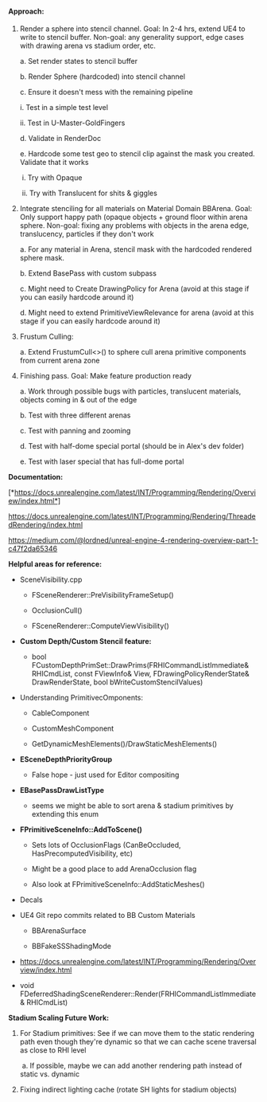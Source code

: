 #### **Approach:**

1.  Render a sphere into stencil channel. Goal: In 2-4 hrs, extend UE4 to write to stencil buffer. Non-goal: any generality support, edge cases with drawing arena vs stadium order, etc.

    a. Set render states to stencil buffer

    b. Render Sphere (hardcoded) into stencil channel

    c. Ensure it doesn't mess with the remaining pipeline

    i. Test in a simple test level

    ii. Test in U-Master-GoldFingers


    d. Validate in RenderDoc

    e. Hardcode some test geo to stencil clip against the mask you created. Validate that it works

    ​	i. Try with Opaque

    ​	ii. Try with Translucent for shits & giggles

2. Integrate stenciling for all materials on Material Domain BBArena. Goal: Only support happy path (opaque objects + ground floor within arena sphere. Non-goal: fixing any problems with objects in the arena edge, translucency, particles if they don't work

   a. For any material in Arena, stencil mask with the hardcoded rendered sphere mask.

   b. Extend BasePass with custom subpass

   c. Might need to Create DrawingPolicy for Arena (avoid at this stage if you can easily hardcode around it)

   d. Might need to extend PrimitiveViewRelevance for arena (avoid at this stage if you can easily hardcode around it)

3) Frustum Culling:

   a. Extend FrustumCull&lt;&gt;() to sphere cull arena primitive components from current arena zone

4. Finishing pass. Goal: Make feature production ready

   a. Work through possible bugs with particles, translucent materials, objects coming in & out of the edge

   b. Test with three different arenas

   c. Test with panning and zooming

   d. Test with half-dome special portal (should be in Alex's dev folder)

   e. Test with laser special that has full-dome portal

**Documentation:**

[*https://docs.unrealengine.com/latest/INT/Programming/Rendering/Overview/index.html*]

<https://docs.unrealengine.com/latest/INT/Programming/Rendering/ThreadedRendering/index.html>

<https://medium.com/@lordned/unreal-engine-4-rendering-overview-part-1-c47f2da65346>

**Helpful areas for reference:**

- SceneVisibility.cpp

  - FSceneRenderer::PreVisibilityFrameSetup()

  - OcclusionCull()

  - FSceneRenderer::ComputeViewVisibility()

- **Custom Depth/Custom Stencil feature:**

  - bool FCustomDepthPrimSet::DrawPrims(FRHICommandListImmediate& RHICmdList, const FViewInfo& View, FDrawingPolicyRenderState& DrawRenderState, bool bWriteCustomStencilValues)

- Understanding PrimitivecOmponents:

  - CableComponent

  - CustomMeshComponent

  - GetDynamicMeshElements()/DrawStaticMeshElements()

- **ESceneDepthPriorityGroup**

  - False hope - just used for Editor compositing

- **EBasePassDrawListType**

  - seems we might be able to sort arena & stadium primitives by extending this enum

- **FPrimitiveSceneInfo::AddToScene()**

  - Sets lots of OcclusionFlags (CanBeOccluded, HasPrecomputedVisibility, etc)

  - Might be a good place to add ArenaOcclusion flag

  - Also look at FPrimitiveSceneInfo::AddStaticMeshes()

- Decals

- UE4 Git repo commits related to BB Custom Materials

  - BBArenaSurface

  - BBFakeSSShadingMode

- <https://docs.unrealengine.com/latest/INT/Programming/Rendering/Overview/index.html>

- void FDeferredShadingSceneRenderer::Render(FRHICommandListImmediate& RHICmdList)

**Stadium Scaling Future Work:**

1.  For Stadium primitives: See if we can move them to the static rendering path even though they're dynamic so that we can cache scene traversal as close to RHI level

    ​ a. If possible, maybe we can add another rendering path instead of static vs. dynamic

2.  Fixing indirect lighting cache (rotate SH lights for stadium objects)

[*https://docs.unrealengine.com/latest/int/programming/rendering/overview/index.html*]: https://docs.unrealengine.com/latest/INT/Programming/Rendering/Overview/index.html
